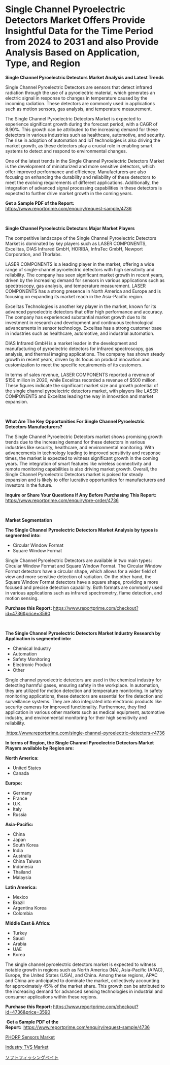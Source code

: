 <p><h1>Single Channel Pyroelectric Detectors Market Offers Provide Insightful Data for the Time Period from 2024 to 2031 and also Provide Analysis Based on Application, Type, and Region</h1></p><p><strong>Single Channel Pyroelectric Detectors Market Analysis and Latest Trends</strong></p>
<p><p>Single Channel Pyroelectric Detectors are sensors that detect infrared radiation through the use of a pyroelectric material, which generates an electric signal in response to changes in temperature caused by the incoming radiation. These detectors are commonly used in applications such as motion sensors, gas analysis, and temperature measurement.</p><p>The Single Channel Pyroelectric Detectors Market is expected to experience significant growth during the forecast period, with a CAGR of 8.90%. This growth can be attributed to the increasing demand for these detectors in various industries such as healthcare, automotive, and security. The rise in adoption of automation and IoT technologies is also driving the market growth, as these detectors play a crucial role in enabling smart systems to detect and respond to environmental changes.</p><p>One of the latest trends in the Single Channel Pyroelectric Detectors Market is the development of miniaturized and more sensitive detectors, which offer improved performance and efficiency. Manufacturers are also focusing on enhancing the durability and reliability of these detectors to meet the evolving requirements of different applications. Additionally, the integration of advanced signal processing capabilities in these detectors is expected to further drive market growth in the coming years.</p></p>
<p><strong>Get a Sample PDF of the Report:&nbsp;</strong> <a href="https://www.reportprime.com/enquiry/request-sample/4736">https://www.reportprime.com/enquiry/request-sample/4736</a></p>
<p>&nbsp;</p>
<p><strong>Single Channel Pyroelectric Detectors Major Market Players</strong></p>
<p><p>The competitive landscape of the Single Channel Pyroelectric Detectors Market is dominated by key players such as LASER COMPONENTS, Excelitas, DIAS Infrared GmbH, HORIBA, InfraTec GmbH, Newport Corporation, and Thorlabs.</p><p>LASER COMPONENTS is a leading player in the market, offering a wide range of single-channel pyroelectric detectors with high sensitivity and reliability. The company has seen significant market growth in recent years, driven by the increasing demand for sensors in various applications such as spectroscopy, gas analysis, and temperature measurement. LASER COMPONENTS has a strong presence in North America and Europe and is focusing on expanding its market reach in the Asia-Pacific region.</p><p>Excelitas Technologies is another key player in the market, known for its advanced pyroelectric detectors that offer high performance and accuracy. The company has experienced substantial market growth due to its investment in research and development and continuous technological advancements in sensor technology. Excelitas has a strong customer base in industries such as healthcare, automotive, and industrial automation.</p><p>DIAS Infrared GmbH is a market leader in the development and manufacturing of pyroelectric detectors for infrared spectroscopy, gas analysis, and thermal imaging applications. The company has shown steady growth in recent years, driven by its focus on product innovation and customization to meet the specific requirements of its customers.</p><p>In terms of sales revenue, LASER COMPONENTS reported a revenue of $150 million in 2020, while Excelitas recorded a revenue of $500 million. These figures indicate the significant market size and growth potential of the single channel pyroelectric detectors market, with players like LASER COMPONENTS and Excelitas leading the way in innovation and market expansion.</p></p>
<p>&nbsp;</p>
<p><strong>What Are The Key Opportunities For Single Channel Pyroelectric Detectors Manufacturers?</strong></p>
<p><p>The Single Channel Pyroelectric Detectors market shows promising growth trends due to the increasing demand for these detectors in various industries like security, healthcare, and environmental monitoring. With advancements in technology leading to improved sensitivity and response times, the market is expected to witness significant growth in the coming years. The integration of smart features like wireless connectivity and remote monitoring capabilities is also driving market growth. Overall, the Single Channel Pyroelectric Detectors market is poised for steady expansion and is likely to offer lucrative opportunities for manufacturers and investors in the future.</p></p>
<p><strong>Inquire or Share Your Questions If Any Before Purchasing This Report:</strong> <a href="https://www.reportprime.com/enquiry/pre-order/4736">https://www.reportprime.com/enquiry/pre-order/4736</a></p>
<p>&nbsp;</p>
<p><strong>Market Segmentation</strong></p>
<p><strong>The Single Channel Pyroelectric Detectors Market Analysis by types is segmented into:</strong></p>
<p><ul><li>Circular Window Format</li><li>Square Window Format</li></ul></p>
<p><p>Single Channel Pyroelectric Detectors are available in two main types: Circular Window Format and Square Window Format. The Circular Window Format detectors have a circular shape, which allows for a wider field of view and more sensitive detection of radiation. On the other hand, the Square Window Format detectors have a square shape, providing a more focused and precise detection capability. Both formats are commonly used in various applications such as infrared spectrometry, flame detection, and motion sensing.</p></p>
<p><strong>Purchase this Report:&nbsp;</strong><a href="https://www.reportprime.com/checkout?id=4736&price=3590">https://www.reportprime.com/checkout?id=4736&price=3590</a></p>
<p>&nbsp;</p>
<p><strong>The Single Channel Pyroelectric Detectors Market Industry Research by Application is segmented into:</strong></p>
<p><ul><li>Chemical Industry</li><li>Automation</li><li>Safety Monitoring</li><li>Electronic Product</li><li>Other</li></ul></p>
<p><p>Single channel pyroelectric detectors are used in the chemical industry for detecting harmful gases, ensuring safety in the workplace. In automation, they are utilized for motion detection and temperature monitoring. In safety monitoring applications, these detectors are essential for fire detection and surveillance systems. They are also integrated into electronic products like security cameras for improved functionality. Furthermore, they find application in various other markets such as medical equipment, automotive industry, and environmental monitoring for their high sensitivity and reliability.</p></p>
<p><a href="https://www.reportprime.com/single-channel-pyroelectric-detectors-r4736">&nbsp;https://www.reportprime.com/single-channel-pyroelectric-detectors-r4736</a></p>
<p><strong>In terms of Region, the Single Channel Pyroelectric Detectors Market Players available by Region are:</strong></p>
<p>
    <p> <strong> North America: </strong>
        <ul>
            <li>United States</li>
            <li>Canada</li>
        </ul>
        </p> 
    <p> <strong> Europe: </strong>
        <ul>
            <li>Germany</li>
            <li>France</li>
            <li>U.K.</li>
            <li>Italy</li>
            <li>Russia</li>
        </ul>
        </p> 
    <p> <strong> Asia-Pacific: </strong>
        <ul>
            <li>China</li>
            <li>Japan</li>
            <li>South Korea</li>
            <li>India</li>
            <li>Australia</li>
            <li>China Taiwan</li>
            <li>Indonesia</li>
            <li>Thailand</li>
            <li>Malaysia</li>
        </ul>
        </p> 
    <p> <strong> Latin America: </strong>
        <ul>
            <li>Mexico</li>
            <li>Brazil</li>
            <li>Argentina Korea</li>
            <li>Colombia</li>
        </ul>
        </p> 
    <p> <strong> Middle East & Africa: </strong>
        <ul>
            <li>Turkey</li>
            <li>Saudi</li>
            <li>Arabia</li>
            <li>UAE</li>
            <li>Korea</li>
        </ul>
    </p>
    </p>
<p><p>The single channel pyroelectric detectors market is expected to witness notable growth in regions such as North America (NA), Asia-Pacific (APAC), Europe, the United States (USA), and China. Among these regions, APAC and China are anticipated to dominate the market, collectively accounting for approximately 45% of the market share. This growth can be attributed to the increasing demand for advanced sensing technologies in industrial and consumer applications within these regions.</p></p>
<p><strong>Purchase this Report: </strong><a href="https://www.reportprime.com/checkout?id=4736&price=3590">https://www.reportprime.com/checkout?id=4736&price=3590</a></p>
<p>&nbsp;<strong>Get a Sample PDF of the Report:&nbsp;&nbsp;</strong><a href="https://www.reportprime.com/enquiry/request-sample/4736">https://www.reportprime.com/enquiry/request-sample/4736</a></p>
<p><strong></strong></p>
<p><p><a href="https://github.com/RosemarieLeffler2023/Market-Research-Report-List-1/blob/main/phorp-sensors-market.md">PHORP Sensors Market</a></p><p><a href="https://github.com/susanjprice2023/Market-Research-Report-List-1/blob/main/industry-tvs-market.md">Industry TVS Market</a></p><p><a href="https://github.com/BrionnaBoyle/Market-Research-Report-List-1/blob/main/491235473748.md">ソフトフィッシングベイト</a></p></p>